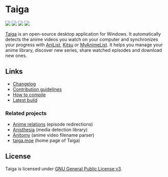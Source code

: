 # Taiga

[![](https://img.shields.io/github/license/erengy/taiga)](https://github.com/erengy/taiga/blob/master/LICENSE)
[![](https://img.shields.io/github/v/release/erengy/taiga)](https://taiga.moe/download.php)
[![](https://img.shields.io/discord/423475967051169813?logo=discord)](https://discord.gg/yeGNktZ)
[![](https://img.shields.io/github/sponsors/erengy?logo=github)](https://github.com/sponsors/erengy)

[Taiga](https://taiga.moe) is an open-source desktop application for Windows. It automatically detects the anime videos you watch on your computer and synchronizes your progress with [AniList](https://anilist.co), [Kitsu](https://kitsu.app) or [MyAnimeList](https://myanimelist.net). It helps you manage your anime library, discover new series, share watched episodes and download new ones.

## Links

- [Changelog](https://github.com/erengy/taiga/wiki/Changelog)
- [Contribution guidelines](https://github.com/erengy/taiga/wiki/Guidelines)
- [How to compile](https://github.com/erengy/taiga/wiki/How-to-Compile)
- [Latest build](https://taiga.moe/latest.html)

### Related projects

- [Anime relations](https://github.com/erengy/anime-relations) (episode redirections)
- [Anisthesia](https://github.com/erengy/anisthesia) (media detection library)
- [Anitomy](https://github.com/erengy/anitomy) (anime video filename parser)
- [taiga.moe](https://github.com/erengy/taiga-moe) (home page of Taiga)

## License

Taiga is licensed under [GNU General Public License v3](https://www.gnu.org/licenses/gpl-3.0.html).
